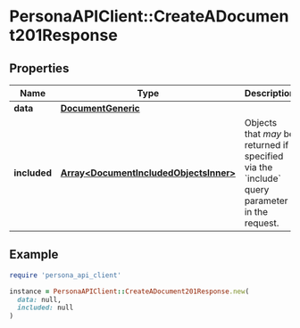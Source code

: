 # PersonaAPIClient::CreateADocument201Response

## Properties

| Name | Type | Description | Notes |
| ---- | ---- | ----------- | ----- |
| **data** | [**DocumentGeneric**](DocumentGeneric.md) |  | [optional] |
| **included** | [**Array&lt;DocumentIncludedObjectsInner&gt;**](DocumentIncludedObjectsInner.md) | Objects that _may_ be returned if specified via the &#x60;include&#x60; query parameter in the request. | [optional] |

## Example

```ruby
require 'persona_api_client'

instance = PersonaAPIClient::CreateADocument201Response.new(
  data: null,
  included: null
)
```

